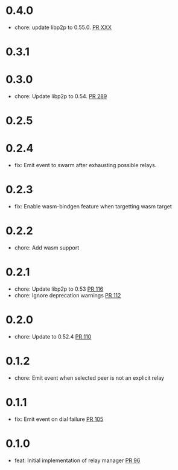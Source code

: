# 0.4.0
- chore: update libp2p to 0.55.0. [PR XXX](https://github.com/dariusc93/rust-ipfs/pull/XXX)

# 0.3.1

# 0.3.0
- chore: Update libp2p to 0.54. [PR 289](https://github.com/dariusc93/rust-ipfs/pull/289)

# 0.2.5

# 0.2.4
- fix: Emit event to swarm after exhausting possible relays.

# 0.2.3
- fix: Enable wasm-bindgen feature when targetting wasm target

# 0.2.2
- chore: Add wasm support

# 0.2.1
- chore: Update libp2p to 0.53 [PR 116]
- chore: Ignore deprecation warnings [PR 112]

[PR 116]:  https://github.com/dariusc93/rust-ipfs/pull/116
[PR 112]: https://github.com/dariusc93/rust-ipfs/pull/112

# 0.2.0
- chore: Update to 0.52.4 [PR 110]

[PR 110]: https://github.com/dariusc93/rust-ipfs/pull/110

# 0.1.2
- chore: Emit event when selected peer is not an explicit relay

# 0.1.1
- fix: Emit event on dial failure [PR 105]

[PR 105]: https://github.com/dariusc93/rust-ipfs/pull/105

# 0.1.0
- feat: Initial implementation of relay manager [PR 96]

[PR 96]: https://github.com/dariusc93/rust-ipfs/pull/96